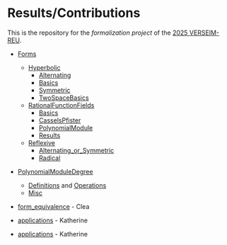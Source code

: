 # Results/Contributions

This is the repository for the *formalization project* of the [2025
VERSEIM-REU](https://sites.tufts.edu/verseimreu/).

- [Forms](/VERSEIM2025/Forms)
  - [Hyperbolic](/VERSEIM2025/Forms/Hyperbolic)
    - [Alternating](/VERSEIM2025/Forms/Hyperbolic/Alternating)
    - [Basics](/VERSEIM2025/Forms/Hyperbolic/Basics)
    - [Symmetric](/VERSEIM2025/Forms/Hyperbolic/Symmetric)
    - [TwoSpaceBasics](/VERSEIM2025/Forms/Hyperbolic/TwoSpaceBasics)
  - [RationalFunctionFields](/VERSEIM2025/Forms/RationalFunctionFields)
    - [Basics](/VERSEIM2025/Forms/RationalFunctionFields/Basics)
    - [CasselsPfister](/VERSEIM2025/Forms/RationalFunctionFields/CasselsPfister)
    - [PolynomialModule](/VERSEIM2025/Forms/RationalFunctionFields/PolynomialModule)
    - [Results](/VERSEIM2025/Forms/RationalFunctionFields/Results)
  - [Reflexive](/VERSEIM2025/Forms/RationalFunctionFields)
    - [Alternating_or_Symmetric](/VERSEIM2025/Forms/Reflexive/Alternating_or_Symmetric)
    - [Radical](/VERSEIM2025/Forms/Reflexive/Radical)    
- [PolynomialModuleDegree](/VERSEIM2025/PolynomialModuleDegree)
  - [Definitions](/VERSEIM2025/PolynomialModuleDegree/Definitions) and [Operations](/VERSEIM2025/PolynomialModuleDegree/Operations)
  - [Misc](/VERSEIM2025/PolynomialModuleDegree/Misc)

- [form_equivalence](/VERSEIM2025/form_equivalence) - Clea
- [applications](/VERSEIM2025/applications) - Katherine
- [applications](/VERSEIM2025/Subspaces) - Katherine



